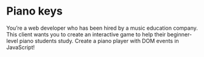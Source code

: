 # Piano keys

You’re a web developer who has been hired by a music education company. This client wants you to create an interactive game to help their beginner-level piano students study. Create a piano player with DOM events in JavaScript!
